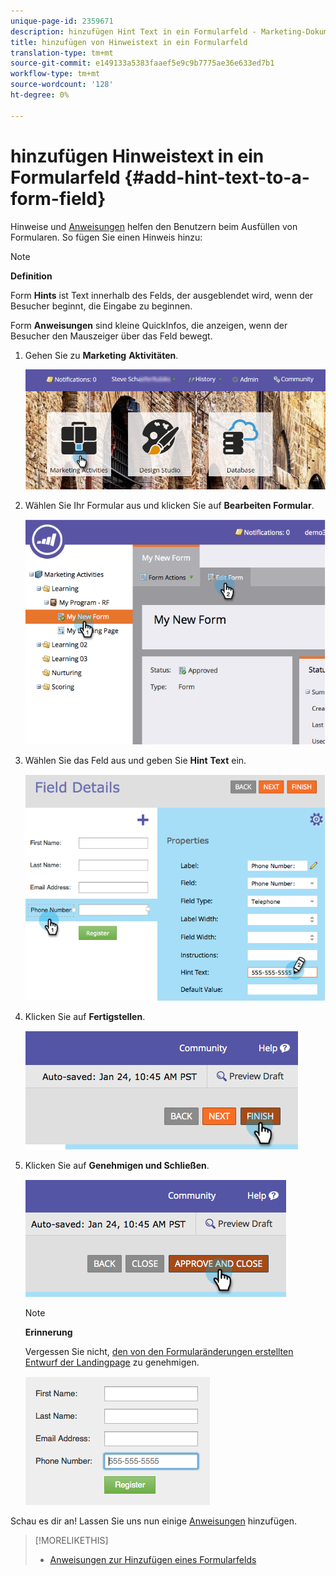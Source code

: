 ```yaml
---
unique-page-id: 2359671
description: hinzufügen Hint Text in ein Formularfeld - Marketing-Dokumente - Produktdokumentation
title: hinzufügen von Hinweistext in ein Formularfeld
translation-type: tm+mt
source-git-commit: e149133a5383faaef5e9c9b7775ae36e633ed7b1
workflow-type: tm+mt
source-wordcount: '128'
ht-degree: 0%

---
```



# hinzufügen Hinweistext in ein Formularfeld {#add-hint-text-to-a-form-field}

Hinweise und [Anweisungen](add-tooltip-instructions-to-a-form-field.md) helfen den Benutzern beim Ausfüllen von Formularen. So fügen Sie einen Hinweis hinzu:

>[!NOTE]
>
>**Definition**
>
>Form **Hints** ist Text innerhalb des Felds, der ausgeblendet wird, wenn der Besucher beginnt, die Eingabe zu beginnen.
>
>Form **Anweisungen** sind kleine QuickInfos, die anzeigen, wenn der Besucher den Mauszeiger über das Feld bewegt.

1. Gehen Sie zu **Marketing** **Aktivitäten**.

   ![](assets/login-marketing-activities-5.png)

1. Wählen Sie Ihr Formular aus und klicken Sie auf **Bearbeiten** **Formular**.

   ![](assets/image2014-9-15-13-3a54-3a6.png)

1. Wählen Sie das Feld aus und geben Sie **Hint** **Text** ein.

   ![](assets/image2014-9-15-13-3a53-3a58.png)

1. Klicken Sie auf **Fertigstellen**.

   ![](assets/image2014-9-15-13-3a53-3a36.png)

1. Klicken Sie auf **Genehmigen und Schließen**.

   ![](assets/image2014-9-15-13-3a53-3a29.png)

   >[!NOTE]
   >
   >**Erinnerung**
   >
   >
   >Vergessen Sie nicht, [den von den Formularänderungen erstellten Entwurf der Landingpage](../../../../product-docs/demand-generation/landing-pages/understanding-landing-pages/approve-unapprove-or-delete-a-landing-page.md) zu genehmigen.

   ![](assets/image2014-9-15-13-3a53-3a23.png)

Schau es dir an! Lassen Sie uns nun einige [Anweisungen](add-tooltip-instructions-to-a-form-field.md) hinzufügen.

>[!MORELIKETHIS]
>
>* [Anweisungen zur Hinzufügen eines Formularfelds](add-tooltip-instructions-to-a-form-field.md)

>



